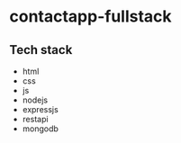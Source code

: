 # contactapp-fullstack
<h2>Tech stack</h2>
<ul>
  <li>html</li>
  <li>css</li>
  <li>js</li>
  <li>nodejs</li>
  <li>expressjs</li>
  <li>restapi</li>
  <li>mongodb</li>
</ul>
